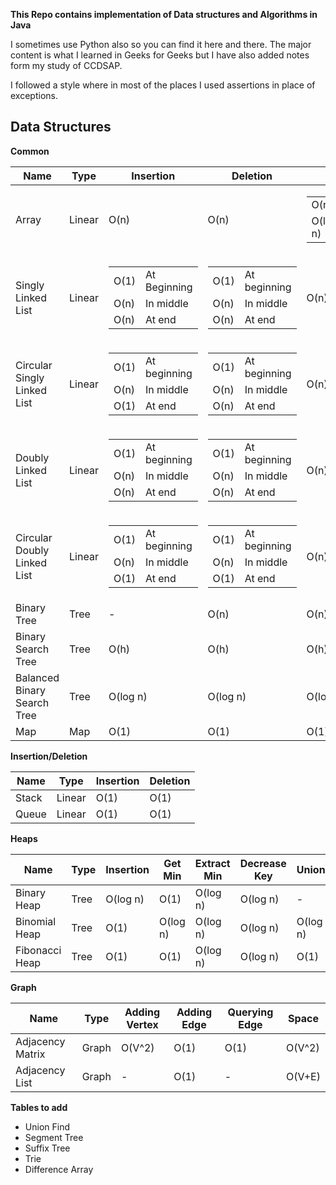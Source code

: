 **This Repo contains implementation of Data structures and Algorithms in Java**

I sometimes use Python also so you can find it here and there. The major content is what I learned in Geeks for Geeks but
I have also added notes form my study of CCDSAP.

I followed a style where in most of the places I used assertions in place of exceptions.

## Data Structures

**Common**

Name|Type|Insertion|Deletion|Search|
---|---|---|---|---|
Array|Linear|O(n)|O(n)|<table><thead></thead><tbody><tr><td>O(n)</td><td>Sequential</td></tr><tr><td>O(log n)</td><td>Binary</td></tr></tbody></table>|
Singly Linked List|Linear|<table><thead></thead><tbody><tr><td>O(1)</td><td>At Beginning</td></tr><tr><td>O(n)</td><td>In middle</td></tr><tr><td>O(n)</td><td>At end</td></tr></tbody></table>|<table><thead></thead><tbody><tr><td>O(1)</td><td>At beginning</td></tr><tr><td>O(n)</td><td>In middle</td></tr><tr><td>O(n)</td><td>At end</td></tr></tbody></table>|O(n)|
Circular Singly Linked List|Linear|<table><thead></thead><tbody><tr><td>O(1)</td><td>At beginning</td></tr><tr><td>O(n)</td><td>In middle</td></tr><tr><td>O(1)</td><td>At end</td></tr></tbody></table>|<table><thead></thead><tbody><tr><td>O(1)</td><td>At beginning</td></tr><tr><td>O(n)</td><td>In middle</td></tr><tr><td>O(n)</td><td>At end</td></tr></tbody></table>|O(n)|
Doubly Linked List|Linear|<table><thead></thead><tbody><tr><td>O(1)</td><td>At beginning</td></tr><tr><td>O(n)</td><td>In middle</td></tr><tr><td>O(n)</td><td>At end</td></tr></tbody></table>|<table><thead></thead><tbody><tr><td>O(1)</td><td>At beginning</td></tr><tr><td>O(n)</td><td>In middle</td></tr><tr><td>O(n)</td><td>At end</td></tr></tbody></table>|O(n)|
Circular Doubly Linked List|Linear|<table><thead></thead><tbody><tr><td>O(1)</td><td>At beginning</td></tr><tr><td>O(n)</td><td>In middle</td></tr><tr><td>O(1)</td><td>At end</td></tr></tbody></table>|<table><thead></thead><tbody><tr><td>O(1)</td><td>At beginning</td></tr><tr><td>O(n)</td><td>In middle</td></tr><tr><td>O(1)</td><td>At end</td></tr></tbody></table>|O(n)|
Binary Tree|Tree|-|O(n)|O(n)|
Binary Search Tree|Tree|O(h)|O(h)|O(h)|
Balanced Binary Search Tree|Tree|O(log n)|O(log n)|O(log n)|
Map|Map|O(1)|O(1)|O(1)|

**Insertion/Deletion**

Name|Type|Insertion|Deletion|
---|---|---|---|
Stack|Linear|O(1)|O(1)|
Queue|Linear|O(1)|O(1)|

**Heaps**

Name|Type|Insertion|Get Min|Extract Min|Decrease Key|Union|
---|---|---|---|---|---|---|
Binary Heap|Tree|O(log n)|O(1)|O(log n)|O(log n)|-|
Binomial Heap|Tree|O(1)|O(log n)|O(log n)|O(log n)|O(log n)|
Fibonacci Heap|Tree|O(1)|O(1)|O(log n)|O(log n)|O(1)|

**Graph**

Name|Type|Adding Vertex|Adding Edge|Querying Edge|Space|
---|---|---|---|---|---|
Adjacency Matrix|Graph|O(V^2)|O(1)|O(1)|O(V^2)|
Adjacency List|Graph|-|O(1)|-|O(V+E)|

**Tables to add**
* Union Find
* Segment Tree
* Suffix Tree
* Trie
* Difference Array
